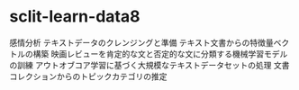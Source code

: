 # sclit-learn-data8
感情分析
テキストデータのクレンジングと準備
テキスト文書からの特徴量ベクトルの構築
映画レビューを肯定的な文と否定的な文に分類する機械学習モデルの訓練
アウトオブコア学習に基づく大規模なテキストデータセットの処理
文書コレクションからのトピックカテゴリの推定

